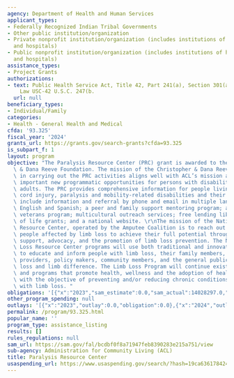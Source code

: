 ```yaml
---
agency: Department of Health and Human Services
applicant_types:
- Federally Recognized Indian Tribal Governments
- Other public institution/organization
- Private nonprofit institution/organization (includes institutions of higher education
  and hospitals)
- Public nonprofit institution/organization (includes institutions of higher education
  and hospitals)
assistance_types:
- Project Grants
authorizations:
- text: Public Health Service Act, Title 42, Part 241(a), Section 301(a) , Public
    Law USC-42 U.S.C. 247(b.
  url: null
beneficiary_types:
- Individual/Family
categories:
- Health - General Health and Medical
cfda: '93.325'
fiscal_year: '2024'
grants_url: https://grants.gov/search-grants?cfda=93.325
is_subpart_f: 1
layout: program
objective: "The Paralysis Resource Center (PRC) grant is awarded to the Christopher\
  \ & Dana Reeve Foundation. The mission of the Christopher & Dana Reeve Foundation\
  \ in carrying out the PRC activities aligns well with ACL’s mission and provides\
  \ important new programmatic opportunities for persons with disabilities and older\
  \ adults. The PRC provides comprehensive information for people living with spinal\
  \ cord injury, paralysis and mobility-related disabilities and their families. Resources\
  \ include information and referral by phone and email in multiple languages including\
  \ English and Spanish; a peer and family support mentoring program; a military and\
  \ veterans program; multicultural outreach services; free lending library; quality\
  \ of life grants; and a national website. \r\nThe mission of the National Limb Loss\
  \ Resource Center, operated by the Amputee Coalition is to reach out to and empower\
  \ people affected by limb loss to achieve their full potential through education,\
  \ support, advocacy, and the promotion of limb loss prevention. The National Limb\
  \ Loss Resource Center programs will use both traditional and innovative approaches\
  \ to educate and inform people with limb loss, their family members, health care\
  \ providers, policy makers, community members, and the general public about limb\
  \ loss and limb difference. The Limb Loss Program will continue existing activities\
  \ and programs that promote health, wellness and the adoption of healthy behaviors\
  \ with the objective of preventing and/or reducing chronic conditions associated\
  \ with limb loss. "
obligations: '[{"x":"2023","sam_estimate":0.0,"sam_actual":14028297.0,"usa_spending_actual":14028297.65},{"x":"2024","sam_estimate":0.0,"sam_actual":0.0,"usa_spending_actual":14054984.04},{"x":"2025","sam_estimate":0.0,"sam_actual":0.0,"usa_spending_actual":0.0}]'
other_program_spending: null
outlays: '[{"x":"2023","outlay":0.0,"obligation":0.0},{"x":"2024","outlay":2475000.0,"obligation":4062099.0},{"x":"2025","outlay":0.0,"obligation":0.0}]'
permalink: /program/93.325.html
popular_name: ''
program_type: assistance_listing
results: []
rules_regulations: null
sam_url: https://sam.gov/fal/bcdbf0f8a71947feb8390283e215a751/view
sub-agency: Administration for Community Living (ACL)
title: Paralysis Resource Center
usaspending_url: https://www.usaspending.gov/search/?hash=19ca63617842426bbcc3c520fb6e2d0d
---
```

